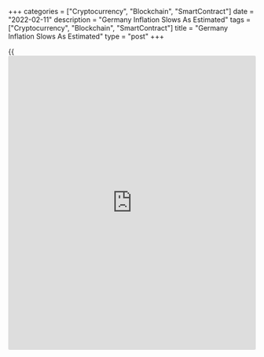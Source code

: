 +++
categories = ["Cryptocurrency", "Blockchain", "SmartContract"]
date = "2022-02-11"
description = "Germany Inflation Slows As Estimated"
tags = ["Cryptocurrency", "Blockchain", "SmartContract"]
title = "Germany Inflation Slows As Estimated"
type = "post"
+++

{{<iframe id="large-banner" src="https://www.bounty.group/#slide=5.0" width="100%" height="600" scrolling="no" style="border: 0px solid rgb(216, 221, 230); border-radius: 3px;">}}

Germany's consumer price inflation slowed in January, as initially
estimated, final data from Destatis showed on Friday.

The consumer price index rose 4.9 percent year-on-year in January, after
a 5.3 percent increase in the previous month, as estimated.

Food inflation eased to 5.0 percent in January from 6.0 percent in the
previous month, as estimated.

Energy price growth accelerated to 20.5 percent from 18.3 percent in
December. as initially estimated.

Services costs rose 2.9 percent annually in January versus a 3.0 percent
growth in the initial estimate.

On a monthly basis, the CPI rose 0.4 percent in January, as estimated.

The harmonized index of consumer prices, or HICP, rose 5.1 percent
annually, as estimated.

On a month-on-month basis, the EU measure of inflation increased 0.9
percent in January. This was in line with initial estimate.

For comments and feedback [contact](https://www.playgroundfx.com/contact/): editorial@rtt[news](https://www.letsplayfx.com/blog/forex-news-website/).com

[Economic News][1]

 **What parts of the world are seeing the best (and worst) economic
performances lately? Click[here][2] to check out our [Econ Scorecard][2]
and find out! See up-to-the-moment [ranking](https://www.playgroundfx.com/blog/crypto-exchange-ranking/)s for the best and worst
performers in [GDP][3], [unemployment rate][4], [inflation][5] and much
more.**

   1. www.rtt[news](https://www.letsplayfx.com/blog/forex-news-website/).com/Content/EconomicNews.aspx
   2. www.rtt[news](https://www.letsplayfx.com/blog/forex-news-website/).com/economic-scorecard/world-rank/industrial-production/highest-performance.aspx
   3. www.rtt[news](https://www.letsplayfx.com/blog/forex-news-website/).com/economic-scorecard/world-rank/GDP/highest-performance.aspx
   4. www.rtt[news](https://www.letsplayfx.com/blog/forex-news-website/).com/economic-scorecard/world-rank/unemployment-rate/lowest-performance.aspx
   5. www.rtt[news](https://www.letsplayfx.com/blog/forex-news-website/).com/economic-scorecard/world-rank/CPI/highest-performance.aspx